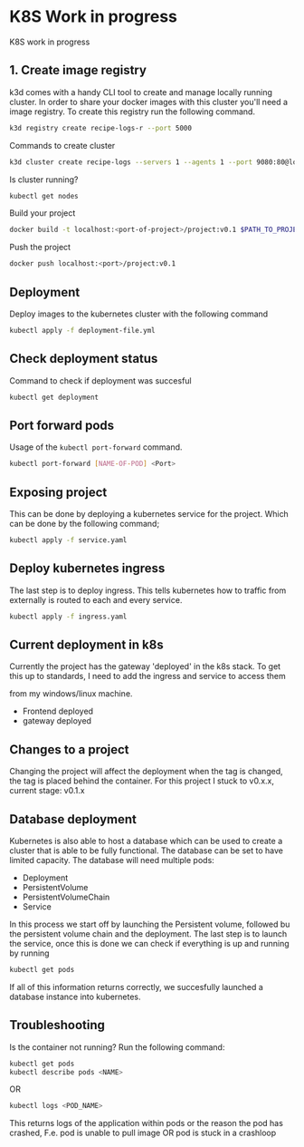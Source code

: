 # K8S Work in progress

K8S work in progress

## 1. Create image registry

k3d comes with a handy CLI tool to create and manage locally running cluster. In order to share your docker images with this cluster you'll need a image registry. To create this registry run the following command.

```bash
k3d registry create recipe-logs-r --port 5000
```

Commands to create cluster

```bash
k3d cluster create recipe-logs --servers 1 --agents 1 --port 9080:80@loadbalancer --registry-use recipe-logs-r:5000 --registry-config registries.yaml
```

Is cluster running?

```bash
kubectl get nodes
```

Build your project

```bash
docker build -t localhost:<port-of-project>/project:v0.1 $PATH_TO_PROJECT
```

Push the project

```bash
docker push localhost:<port>/project:v0.1
```

## Deployment

Deploy images to the kubernetes cluster with the following command

```bash
kubectl apply -f deployment-file.yml
```

## Check deployment status

Command to check if deployment was succesful

```bash
kubectl get deployment
```

## Port forward pods

Usage of the `kubectl port-forward` command.

```bash
kubectl port-forward [NAME-OF-POD] <Port>
```

## Exposing project

This can be done by deploying a kubernetes service for the project.
Which can be done by the following command;

```bash
kubectl apply -f service.yaml
```

## Deploy kubernetes ingress

The last step is to deploy ingress. This tells kubernetes how to traffic from externally is routed to each and every service.

```bash
kubectl apply -f ingress.yaml
```

## Current deployment in k8s

Currently the project has the gateway 'deployed' in the k8s stack. To get this up to standards, I need to add the ingress and service to access them

from my windows/linux machine.

- Frontend deployed
- gateway deployed

## Changes to a project

Changing the project will affect the deployment when the tag is changed, the tag is placed behind the container. For this project I stuck to v0.x.x, current stage: v0.1.x

## Database deployment

Kubernetes is also able to host a database which can be used to create a cluster that is able to be fully functional. The database can be set to have limited capacity.
The database will need multiple pods:

- Deployment
- PersistentVolume
- PersistentVolumeChain
- Service

In this process we start off by launching the Persistent volume, followed bu the persistent volume chain and the deployment. The last step is to launch the service, once this is done we can check if everything is up and running by running

```bash
kubectl get pods
```

If all of this information returns correctly, we succesfully launched a database instance into kubernetes.

## Troubleshooting
Is the container not running? Run the following command:

```bash
kubectl get pods
kubectl describe pods <NAME>
```

OR

```bash
kubectl logs <POD_NAME>
```

This returns logs of the application within pods or the reason the pod has crashed,
F.e. pod is unable to pull image OR pod is stuck in a crashloop